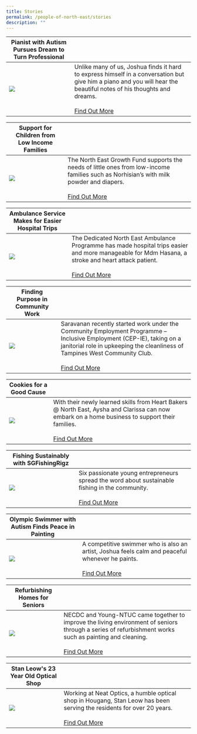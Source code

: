 ```yaml
---
title: Stories
permalink: /people-of-north-east/stories
description: ""
---
```

| **Pianist with Autism Pursues Dream to Turn Professional** | |
| -------- | -------- |
| ![](/images/SGFishingRigz.png)     | Unlike many of us, Joshua finds it hard to express himself in a conversation but give him a piano and you will hear the beautiful notes of his thoughts and dreams. <br/><br/> [Find Out More](/people-of-north-east/pianist-with-autism-pursues-dream-to-turn-professional)

| **Support for Children from Low Income Families** | |
| -------- | -------- |
| ![](/images/SGFishingRigz.png)     | The North East Growth Fund supports the needs of little ones from low-income families such as Norhisian’s with milk powder and diapers. <br/><br/> [Find Out More](/people-of-north-east/support-for-children-from-low-income-families)

| **Ambulance Service Makes for Easier Hospital Trips** | |
| -------- | -------- |
| ![](/images/SGFishingRigz.png)     | The Dedicated North East Ambulance Programme has made hospital trips easier and more manageable for Mdm Hasana, a stroke and heart attack patient. <br/><br/> [Find Out More](/people-of-north-east/ambulance-service-makes-for-easier-hospital-trips)

| **Finding Purpose in Community Work** | |
| -------- | -------- |
| ![](/images/SGFishingRigz.png)     | Saravanan recently started work under the Community Employment Programme – Inclusive Employment (CEP-IE), taking on a janitorial role in upkeeping the cleanliness of Tampines West Community Club. <br/><br/> [Find Out More](/people-of-north-east/finding-purpose-in-community-work)

| **Cookies for a Good Cause** | |
| -------- | -------- |
| ![](/images/SGFishingRigz.png)     | With their newly learned skills from Heart Bakers @ North East, Aysha and Clarissa can now embark on a home business to support their families. <br/><br/> [Find Out More](/people-of-north-east/cookies-for-a-good-cause)

| **Fishing Sustainably with SGFishingRigz** | |
| -------- | -------- |
| ![](/images/SGFishingRigz.png)     | Six passionate young entrepreneurs spread the word about sustainable fishing in the community. <br/><br/> [Find Out More](/people-of-north-east/fishing-sustainably-with-sgfishingrigz)

| **Olympic Swimmer with Autism Finds Peace in Painting** | |
| -------- | -------- |
| ![](/images/SGFishingRigz.png)     | A competitive swimmer who is also an artist, Joshua feels calm and peaceful whenever he paints. <br/><br/> [Find Out More](/people-of-north-east/olympic-swimmer-with-autism-finds-peace-in-painting)

| **Refurbishing Homes for Seniors** | |
| -------- | -------- |
| ![](/images/SGFishingRigz.png)     | NECDC and Young-NTUC came together to improve the living environment of seniors through a series of refurbishment works such as painting and cleaning. <br/><br/> [Find Out More](/people-of-north-east/refurbishing-homes-for-seniors)

| **Stan Leow's 23 Year Old Optical Shop** | |
| -------- | -------- |
| ![](/images/SGFishingRigz.png)     | Working at Neat Optics, a humble optical shop in Hougang, Stan Leow has been serving the residents for over 20 years. <br/><br/> [Find Out More](/people-of-north-east/stan-leow-23-year-old-optical-shop)